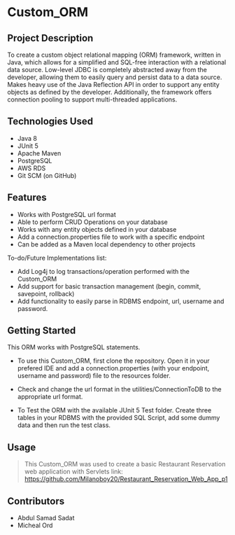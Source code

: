 # Custom_ORM

## Project Description

To create a custom object relational mapping (ORM) framework, written in Java, which allows for a simplified and SQL-free interaction with a relational data source. Low-level JDBC is completely abstracted away from the developer, allowing them to easily query and persist data to a data source. Makes heavy use of the Java Reflection API in order to support any entity objects as defined by the developer. Additionally, the framework offers connection pooling to support multi-threaded applications.

## Technologies Used

* Java 8
* JUnit 5
* Apache Maven
* PostgreSQL
* AWS RDS
* Git SCM (on GitHub)

## Features

* Works with PostgreSQL url format
* Able to perform CRUD Operations on your database
* Works with any entity objects defined in your database
* Add a connection.properties file to work with a specific endpoint
* Can be added as a Maven local dependency to other projects

To-do/Future Implementations list:
* Add Log4j to log transactions/operation performed with the Custom_ORM
* Add support for basic transaction management (begin, commit, savepoint, rollback)
* Add functionality to easily parse in RDBMS endpoint, url, username and password.

## Getting Started

This ORM works with PostgreSQL statements.

* To use this Custom_ORM, first clone the repository. Open it in your prefered IDE and add a 
connection.properties (with your endpoint, username and password) file to the resources folder.
* Check and change the url format in the utilities/ConnectionToDB to the appropriate url format.

* To Test the ORM with the available JUnit 5 Test folder. Create three tables in your RDBMS with 
the provided SQL Script, add some dummy data and then run the test class. 



## Usage

> This Custom_ORM was used to create a basic Restaurant Reservation web application with Servlets
> link: https://github.com/Milanoboy20/Restaurant_Reservation_Web_App_p1

## Contributors

* Abdul Samad Sadat
* Micheal Ord 


